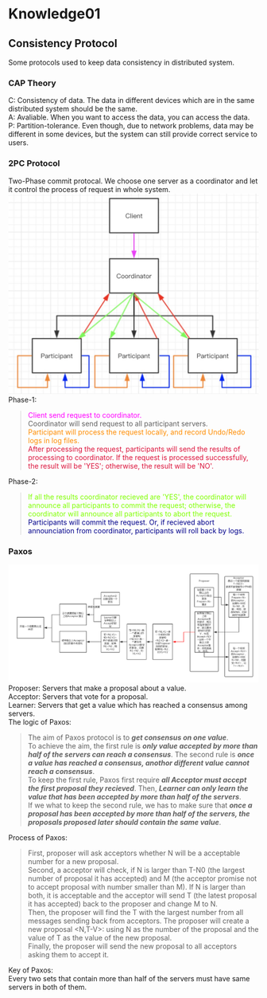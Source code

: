 # Knowledge01
## Consistency Protocol
Some protocols used to keep data consistency in distributed system.

### CAP Theory
C: Consistency of data. The data in different devices which are in the same distributed system should be the same.  
A: Avaliable. When you want to access the data, you can access the data.  
P: Partition-tolerance. Even though, due to network problems, data may be different in some devices, but the system can still provide correct service to users.

### 2PC Protocol
Two-Phase commit protocal. We choose one server as a coordinator and let it control the process of request in whole system.  
![](./PIC/KN01-1.png)
Phase-1:  
><font color=#FF00FF>Client send request to coordinator.</font>  
<font>Coordinator will send request to all participant servers.</font>  
<font color=#FF8C00>Participant will process the request locally, and record Undo/Redo logs in log files.</font>  
<font color=#DC143C>After processing the request, participants will send the results of processing to coordinator. If the request is processed successfully, the result will be 'YES'; otherwise, the result will be 'NO'.</font>  

Phase-2:
><font color=#7FFF00>If all the results coordinator recieved are 'YES', the coordinator will announce all participants to commit the request; otherwise, the coordinator will announce all participants to abort the request.</font>  
<font color=#00008B>Participants will commit the request. Or, if recieved abort announciation from coordinator, participants will roll back by logs.</font>  

### Paxos
![](./PIC/KN01-2.png)
Proposer: Servers that make a proposal about a value.  
Acceptor: Servers that vote for a proposal.  
Learner: Servers that get a value which has reached a consensus among servers.  
The logic of Paxos:  
>The aim of Paxos protocol is to **_get consensus on one value_**.  
To achieve the aim, the first rule is **_only value accepted by more than half of the servers can reach a consensus_**. The second rule is **_once a value has reached a consensus, anothor different value cannot reach a consensus_**.  
To keep the first rule, Paxos first require **_all Acceptor must accept the first proposal they recieved_**. Then, **_Learner can only learn the value that has been accepted by more than half of the servers_**.  
If we what to keep the second rule, we has to make sure that **_once a proposal has been accepted by more than half of the servers, the proposals proposed later should contain the same value_**.

Process of Paxos:  
>First, proposer will ask acceptors whether N will be a acceptable number for a new proposal.  
Second, a acceptor will check, if N is larger than T-N0 (the largest number of proposal it has accepted) and M (the acceptor promise not to accept proposal with number smaller than M). If N is larger than both, it is acceptable and the acceptor will send T (the latest proposal it has accepted) back to the proposer and change M to N.  
Then, the proposer will find the T with the largest number from all messages sending back from acceptors. The proposer will create a new proposal <N,T-V>: using N as the number of the proposal and the value of T as the value of the new proposal.  
Finally, the proposer will send the new proposal to all acceptors asking them to accept it.

Key of Paxos:  
Every two sets that contain more than half of the servers must have same servers in both of them.
